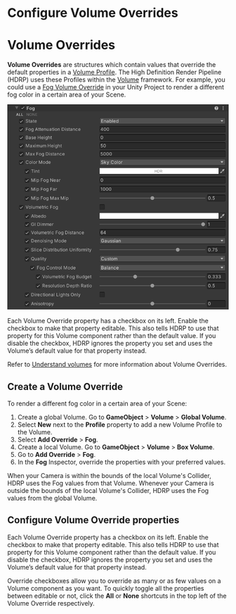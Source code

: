 # Configure Volume Overrides
# Volume Overrides

__Volume Overrides__ are structures which contain values that override the default properties in a [Volume Profile](create-a-volume-profile.md). The High Definition Render Pipeline (HDRP) uses these Profiles within the [Volume](understand-volumes.md) framework. For example, you could use a [Fog Volume Override](create-a-global-fog-effect.md) in your Unity Project to render a different fog color in a certain area of your Scene.

![](Images/Override-VolumetricFog1.png)

Each Volume Override property has a checkbox on its left. Enable the checkbox to make that property editable. This also tells HDRP to use that property for this Volume component rather than the default value. If you disable the checkbox, HDRP ignores the property you set and uses the Volume’s default value for that property instead.

Refer to [Understand volumes](understand-volumes.md) for more information about Volume Overrides.

## Create a Volume Override

To render a different fog color in a certain area of your Scene:

1. Create a global Volume. Go to **GameObject** > **Volume** > **Global Volume**.
2. Select **New** next to the **Profile** property to add a new Volume Profile to the Volume.
3. Select **Add Override** > **Fog**.
4. Create a local Volume. Go to **GameObject** > **Volume** > **Box Volume**.
5. Go to **Add Override** > **Fog**.
6. In the **Fog** Inspector, override the properties with your preferred values.

When your Camera is within the bounds of the local Volume's Collider, HDRP uses the Fog values from that Volume. Whenever your Camera is outside the bounds of the local Volume's Collider, HDRP uses the Fog values from the global Volume.

## Configure Volume Override properties

Each Volume Override property has a checkbox on its left. Enable the checkbox to make that property editable. This also tells HDRP to use that property for this Volume component rather than the default value. If you disable the checkbox, HDRP ignores the property you set and uses the Volume’s default value for that property instead.

Override checkboxes allow you to override as many or as few values on a Volume component as you want. To quickly toggle all the properties between editable or not, click the __All__ or __None__ shortcuts in the top left of the Volume Override respectively.
